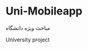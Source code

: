 # Uni-Mobileapp
مباحث ویژه دانشگاه
<html>

<head>
<title>MobileApp</title>
</head>

<body> 
<p>University project</p>
</body>

</html>
